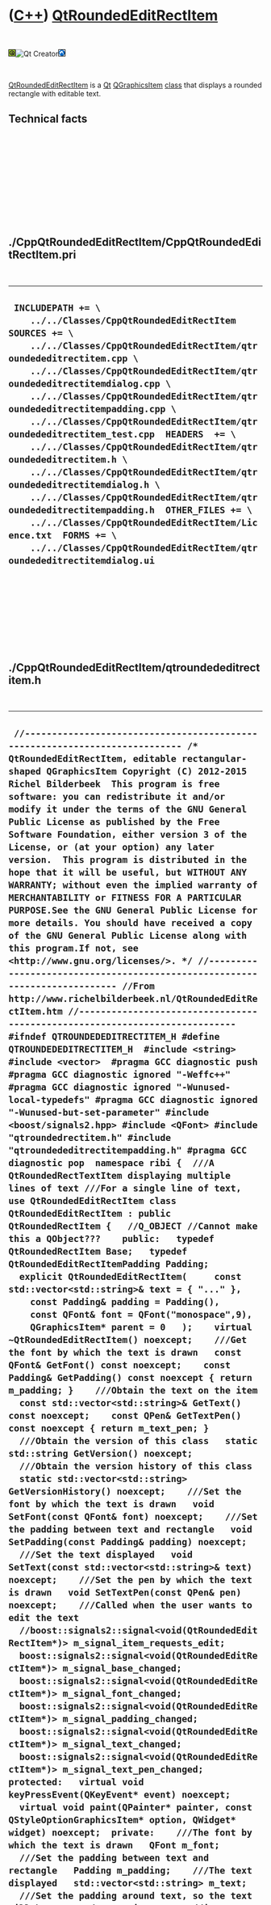
 

 

 

 

 

([C++](Cpp.md)) [QtRoundedEditRectItem](CppQtRoundedEditRectItem.md)
======================================================================

 

![Qt](PicQt.png)![Qt
Creator](PicQtCreator.png)![Lubuntu](PicLubuntu.png)

 

[QtRoundedEditRectItem](CppQtRoundedEditRectItem.md) is a
[Qt](CppQt.md) [QGraphicsItem](CppQGraphicsItem.md)
[class](CppClass.md) that displays a rounded rectangle with editable
text.

Technical facts
---------------

 

 

 

 

 

 

./CppQtRoundedEditRectItem/CppQtRoundedEditRectItem.pri
-------------------------------------------------------

 

  --------------------------------------------------------------------------------------------------------------------------------------------------------------------------------------------------------------------------------------------------------------------------------------------------------------------------------------------------------------------------------------------------------------------------------------------------------------------------------------------------------------------------------------------------------------------------------------------------------------------------------------------------------------------------------------------------------------------------------------------------------------------------------------------------
  ` INCLUDEPATH += \     ../../Classes/CppQtRoundedEditRectItem  SOURCES += \     ../../Classes/CppQtRoundedEditRectItem/qtroundededitrectitem.cpp \     ../../Classes/CppQtRoundedEditRectItem/qtroundededitrectitemdialog.cpp \     ../../Classes/CppQtRoundedEditRectItem/qtroundededitrectitempadding.cpp \     ../../Classes/CppQtRoundedEditRectItem/qtroundededitrectitem_test.cpp  HEADERS  += \     ../../Classes/CppQtRoundedEditRectItem/qtroundededitrectitem.h \     ../../Classes/CppQtRoundedEditRectItem/qtroundededitrectitemdialog.h \     ../../Classes/CppQtRoundedEditRectItem/qtroundededitrectitempadding.h  OTHER_FILES += \     ../../Classes/CppQtRoundedEditRectItem/Licence.txt  FORMS += \     ../../Classes/CppQtRoundedEditRectItem/qtroundededitrectitemdialog.ui`
  --------------------------------------------------------------------------------------------------------------------------------------------------------------------------------------------------------------------------------------------------------------------------------------------------------------------------------------------------------------------------------------------------------------------------------------------------------------------------------------------------------------------------------------------------------------------------------------------------------------------------------------------------------------------------------------------------------------------------------------------------------------------------------------------------

 

 

 

 

 

./CppQtRoundedEditRectItem/qtroundededitrectitem.h
--------------------------------------------------

 

  --------------------------------------------------------------------------------------------------------------------------------------------------------------------------------------------------------------------------------------------------------------------------------------------------------------------------------------------------------------------------------------------------------------------------------------------------------------------------------------------------------------------------------------------------------------------------------------------------------------------------------------------------------------------------------------------------------------------------------------------------------------------------------------------------------------------------------------------------------------------------------------------------------------------------------------------------------------------------------------------------------------------------------------------------------------------------------------------------------------------------------------------------------------------------------------------------------------------------------------------------------------------------------------------------------------------------------------------------------------------------------------------------------------------------------------------------------------------------------------------------------------------------------------------------------------------------------------------------------------------------------------------------------------------------------------------------------------------------------------------------------------------------------------------------------------------------------------------------------------------------------------------------------------------------------------------------------------------------------------------------------------------------------------------------------------------------------------------------------------------------------------------------------------------------------------------------------------------------------------------------------------------------------------------------------------------------------------------------------------------------------------------------------------------------------------------------------------------------------------------------------------------------------------------------------------------------------------------------------------------------------------------------------------------------------------------------------------------------------------------------------------------------------------------------------------------------------------------------------------------------------------------------------------------------------------------------------------------------------------------------------------------------------------------------------------------------------------------------------------------------------------------------------------------------------------------------------------------------------------------------------------------------------------------------------------------------------------------------------------------------------------------------------------------------------------------------------------------------------------------------------------------------------------------------------------------------------------------------------------------------------------------------------------------------------------------------------------------------------------------------------------------------------------------------------------------------------------------------------------------------------------------------------------------------------------------------------------------------------------------------------------------------------------------------------------------------------------------------------------------------------------------------------------------------------------------------------------------------------------------------------------------------------------------------------------------------------------------------------------------------------------------------------------------------------------------------------------------------------------------------------------------------------------------------------------------------------------------------------------------------------------------------------------------------------------------------------------------------------------------------------------------------------------------------------------------------------------------------------------------------------------------------------------------------------------------------------------------------------------------------------------------------------------------------------------------------------------------------------------------------------------------------------------------------------------------------------------------------------------------------------------------------------------------------------------------------------------------------------------------------------------------------------------------------------------------------------------------------------------------------------------------------------------------------------------------------------------------------------------------------------------------------------------------------------------------------------------------------------------------------------------------------------------------------------------------------------------------------------------------------------------------------------------------------------------------------------------------------------------------------------------------------------------------------------------------------------------------------------------------------------------------------------
  ` //--------------------------------------------------------------------------- /* QtRoundedEditRectItem, editable rectangular-shaped QGraphicsItem Copyright (C) 2012-2015 Richel Bilderbeek  This program is free software: you can redistribute it and/or modify it under the terms of the GNU General Public License as published by the Free Software Foundation, either version 3 of the License, or (at your option) any later version.  This program is distributed in the hope that it will be useful, but WITHOUT ANY WARRANTY; without even the implied warranty of MERCHANTABILITY or FITNESS FOR A PARTICULAR PURPOSE.See the GNU General Public License for more details. You should have received a copy of the GNU General Public License along with this program.If not, see <http://www.gnu.org/licenses/>. */ //--------------------------------------------------------------------------- //From http://www.richelbilderbeek.nl/QtRoundedEditRectItem.htm //--------------------------------------------------------------------------- #ifndef QTROUNDEDEDITRECTITEM_H #define QTROUNDEDEDITRECTITEM_H  #include <string> #include <vector>  #pragma GCC diagnostic push #pragma GCC diagnostic ignored "-Weffc++" #pragma GCC diagnostic ignored "-Wunused-local-typedefs" #pragma GCC diagnostic ignored "-Wunused-but-set-parameter" #include <boost/signals2.hpp> #include <QFont> #include "qtroundedrectitem.h" #include "qtroundededitrectitempadding.h" #pragma GCC diagnostic pop  namespace ribi {  ///A QtRoundedRectTextItem displaying multiple lines of text ///For a single line of text, use QtRoundedEditRectItem class QtRoundedEditRectItem : public QtRoundedRectItem {   //Q_OBJECT //Cannot make this a QObject???    public:   typedef QtRoundedRectItem Base;   typedef QtRoundedEditRectItemPadding Padding;     explicit QtRoundedEditRectItem(     const std::vector<std::string>& text = { "..." },     const Padding& padding = Padding(),     const QFont& font = QFont("monospace",9),     QGraphicsItem* parent = 0   );    virtual ~QtRoundedEditRectItem() noexcept;    ///Get the font by which the text is drawn   const QFont& GetFont() const noexcept;    const Padding& GetPadding() const noexcept { return m_padding; }    ///Obtain the text on the item   const std::vector<std::string>& GetText() const noexcept;    const QPen& GetTextPen() const noexcept { return m_text_pen; }    ///Obtain the version of this class   static std::string GetVersion() noexcept;    ///Obtain the version history of this class   static std::vector<std::string> GetVersionHistory() noexcept;    ///Set the font by which the text is drawn   void SetFont(const QFont& font) noexcept;    ///Set the padding between text and rectangle   void SetPadding(const Padding& padding) noexcept;    ///Set the text displayed   void SetText(const std::vector<std::string>& text) noexcept;    ///Set the pen by which the text is drawn   void SetTextPen(const QPen& pen) noexcept;    ///Called when the user wants to edit the text   //boost::signals2::signal<void(QtRoundedEditRectItem*)> m_signal_item_requests_edit;    boost::signals2::signal<void(QtRoundedEditRectItem*)> m_signal_base_changed;   boost::signals2::signal<void(QtRoundedEditRectItem*)> m_signal_font_changed;   boost::signals2::signal<void(QtRoundedEditRectItem*)> m_signal_padding_changed;   boost::signals2::signal<void(QtRoundedEditRectItem*)> m_signal_text_changed;   boost::signals2::signal<void(QtRoundedEditRectItem*)> m_signal_text_pen_changed;  protected:   virtual void keyPressEvent(QKeyEvent* event) noexcept;   virtual void paint(QPainter* painter, const QStyleOptionGraphicsItem* option, QWidget* widget) noexcept;  private:    ///The font by which the text is drawn   QFont m_font;    ///Set the padding between text and rectangle   Padding m_padding;    ///The text displayed   std::vector<std::string> m_text;    ///Set the padding around text, so the text will be centered   static const Padding m_text_padding;    ///The pen by which the text is drawn   QPen m_text_pen;    ///Obtain the unpadded text rectangle for a single line,   ///where the center lies at the origin   /*           |           |        +-----+     ---|ABCDE|---        +-----+           |           |   */   static QRectF GetTextRectAtOrigin(const std::string& s, const QFont& font) noexcept;    ///Obtain the unpadded text rectangle for the whole text,   ///where the center lies at the origin   ///Note: even this rectangle is enlarged by a pixel in both dimensions, so the text will be drawn in full   /*           |           |        +-----+        |ABCDE|     ---|ABCDE|---        |ABCDE|        +-----+           |           |   */   static QRectF GetTextRectAtOrigin(const std::vector<std::string>& text, const QFont& font) noexcept;    ///Obtain the padded text rectangle for a single line   ///where the center lies at the origin   /*           |           |       +-------+       |       |    ---| ABCDE |---       |       |       +-------+           |           |   */   static QRectF GetPaddedTextRectAtOrigin(const std::string& s, const QFont& font) noexcept;    ///Obtain the padded text rectangle for a single line   ///where the center lies at the correct location   /*           |           |       +-------+       |       |       | ABCDE |       |       |       +-------+       |       |    ---|       |---       |       |       +-------+       |       |       |       |       |       |       +-------+           |           |        Line 0/3   */   static QRectF GetPaddedTextRectAtLine(const std::string& s, const QFont& font, const int line, const int n_lines) noexcept;    ///Called whenever a base class item is changed   void OnBaseChanged(QtRoundedRectItem * const) noexcept;    #ifndef NDEBUG   static void Test() noexcept;   #endif };  //std::ostream& operator<<(std::ostream& os, const QtRoundedEditRectItem&) noexcept;  } //~namespace ribi  #endif // QTROUNDEDEDITRECTITEM_H`
  --------------------------------------------------------------------------------------------------------------------------------------------------------------------------------------------------------------------------------------------------------------------------------------------------------------------------------------------------------------------------------------------------------------------------------------------------------------------------------------------------------------------------------------------------------------------------------------------------------------------------------------------------------------------------------------------------------------------------------------------------------------------------------------------------------------------------------------------------------------------------------------------------------------------------------------------------------------------------------------------------------------------------------------------------------------------------------------------------------------------------------------------------------------------------------------------------------------------------------------------------------------------------------------------------------------------------------------------------------------------------------------------------------------------------------------------------------------------------------------------------------------------------------------------------------------------------------------------------------------------------------------------------------------------------------------------------------------------------------------------------------------------------------------------------------------------------------------------------------------------------------------------------------------------------------------------------------------------------------------------------------------------------------------------------------------------------------------------------------------------------------------------------------------------------------------------------------------------------------------------------------------------------------------------------------------------------------------------------------------------------------------------------------------------------------------------------------------------------------------------------------------------------------------------------------------------------------------------------------------------------------------------------------------------------------------------------------------------------------------------------------------------------------------------------------------------------------------------------------------------------------------------------------------------------------------------------------------------------------------------------------------------------------------------------------------------------------------------------------------------------------------------------------------------------------------------------------------------------------------------------------------------------------------------------------------------------------------------------------------------------------------------------------------------------------------------------------------------------------------------------------------------------------------------------------------------------------------------------------------------------------------------------------------------------------------------------------------------------------------------------------------------------------------------------------------------------------------------------------------------------------------------------------------------------------------------------------------------------------------------------------------------------------------------------------------------------------------------------------------------------------------------------------------------------------------------------------------------------------------------------------------------------------------------------------------------------------------------------------------------------------------------------------------------------------------------------------------------------------------------------------------------------------------------------------------------------------------------------------------------------------------------------------------------------------------------------------------------------------------------------------------------------------------------------------------------------------------------------------------------------------------------------------------------------------------------------------------------------------------------------------------------------------------------------------------------------------------------------------------------------------------------------------------------------------------------------------------------------------------------------------------------------------------------------------------------------------------------------------------------------------------------------------------------------------------------------------------------------------------------------------------------------------------------------------------------------------------------------------------------------------------------------------------------------------------------------------------------------------------------------------------------------------------------------------------------------------------------------------------------------------------------------------------------------------------------------------------------------------------------------------------------------------------------------------------------------------------------------------------------------------------------------------

 

 

 

 

 

./CppQtRoundedEditRectItem/qtroundededitrectitem.cpp
----------------------------------------------------

 

  --------------------------------------------------------------------------------------------------------------------------------------------------------------------------------------------------------------------------------------------------------------------------------------------------------------------------------------------------------------------------------------------------------------------------------------------------------------------------------------------------------------------------------------------------------------------------------------------------------------------------------------------------------------------------------------------------------------------------------------------------------------------------------------------------------------------------------------------------------------------------------------------------------------------------------------------------------------------------------------------------------------------------------------------------------------------------------------------------------------------------------------------------------------------------------------------------------------------------------------------------------------------------------------------------------------------------------------------------------------------------------------------------------------------------------------------------------------------------------------------------------------------------------------------------------------------------------------------------------------------------------------------------------------------------------------------------------------------------------------------------------------------------------------------------------------------------------------------------------------------------------------------------------------------------------------------------------------------------------------------------------------------------------------------------------------------------------------------------------------------------------------------------------------------------------------------------------------------------------------------------------------------------------------------------------------------------------------------------------------------------------------------------------------------------------------------------------------------------------------------------------------------------------------------------------------------------------------------------------------------------------------------------------------------------------------------------------------------------------------------------------------------------------------------------------------------------------------------------------------------------------------------------------------------------------------------------------------------------------------------------------------------------------------------------------------------------------------------------------------------------------------------------------------------------------------------------------------------------------------------------------------------------------------------------------------------------------------------------------------------------------------------------------------------------------------------------------------------------------------------------------------------------------------------------------------------------------------------------------------------------------------------------------------------------------------------------------------------------------------------------------------------------------------------------------------------------------------------------------------------------------------------------------------------------------------------------------------------------------------------------------------------------------------------------------------------------------------------------------------------------------------------------------------------------------------------------------------------------------------------------------------------------------------------------------------------------------------------------------------------------------------------------------------------------------------------------------------------------------------------------------------------------------------------------------------------------------------------------------------------------------------------------------------------------------------------------------------------------------------------------------------------------------------------------------------------------------------------------------------------------------------------------------------------------------------------------------------------------------------------------------------------------------------------------------------------------------------------------------------------------------------------------------------------------------------------------------------------------------------------------------------------------------------------------------------------------------------------------------------------------------------------------------------------------------------------------------------------------------------------------------------------------------------------------------------------------------------------------------------------------------------------------------------------------------------------------------------------------------------------------------------------------------------------------------------------------------------------------------------------------------------------------------------------------------------------------------------------------------------------------------------------------------------------------------------------------------------------------------------------------------------------------------------------------------------------------------------------------------------------------------------------------------------------------------------------------------------------------------------------------------------------------------------------------------------------------------------------------------------------------------------------------------------------------------------------------------------------------------------------------------------------------------------------------------------------------------------------------------------------------------------------------------------------------------------------------------------------------------------------------------------------------------------------------------------------------------------------------------------------------------------------------------------------------------------------------------------------------------------------------------------------------------------------------------------------------------------------------------------------------------------------------------------------------------------------------------------------------------------------------------------------------------------------------------------------------------------------------------------------------------------------------------------------------------------------------------------------------------------------------------------------------------------------------------------------------------------------------------------------------------------------------------------------------------------------------------------------------------------------------------------------------------------------------------------------------------------------------------------------------------------------------------------------------------------------------------------------------------------------------------------------------------------------------------------------------------------------------------------------------------------------------------------------------------------------------------------------------------------------------------------------------------------------------------------------------------------------------------------------------------------------------------------------------------------------------------------------------------------------------------------------------------------------------------------------------------------------------------------------------------------------------------------------------------------------------------------------------------------------------------------------------------------------------------------------------------------------------------------------------------------------------------------------------------------------------------------------------------------------------------------------------------------------------------------------------------------------------------------------------------------------------------------------------------------------------------------------------------------------------------------------------------------------------------------------------------------------------------------------------------------------------------------------------------------------------------------------------------------------------------------------------------------------------------------------------------------------------------------------------------------------------------------------------------------------------------------------------------------------------------------------------------------------------------------------------------------------------------------------------------------------------------------------------------------------------------------------------------------------------------------------------------------------------------------------------------------------------------------------------------------------------------------------------------------------------------------------------------------------------------------------------------------------------------------------------------------------------------------------------------------------------------------------------------------------------------------------------------------------------------------------------------------------------------------------
  ` //--------------------------------------------------------------------------- /* QtRoundedEditRectItem, editable rectangular-shaped QGraphicsItem Copyright (C) 2012-2015 Richel Bilderbeek  This program is free software: you can redistribute it and/or modify it under the terms of the GNU General Public License as published by the Free Software Foundation, either version 3 of the License, or (at your option) any later version.  This program is distributed in the hope that it will be useful, but WITHOUT ANY WARRANTY; without even the implied warranty of MERCHANTABILITY or FITNESS FOR A PARTICULAR PURPOSE.See the GNU General Public License for more details. You should have received a copy of the GNU General Public License along with this program.If not, see <http://www.gnu.org/licenses/>. */ //--------------------------------------------------------------------------- //From http://www.richelbilderbeek.nl/QtRoundedEditRectItem.htm //--------------------------------------------------------------------------- #pragma GCC diagnostic push #pragma GCC diagnostic ignored "-Weffc++" #pragma GCC diagnostic ignored "-Wunused-local-typedefs" #pragma GCC diagnostic ignored "-Wunused-but-set-parameter" #include "qtroundededitrectitem.h"  #include <cassert>  #include <boost/lambda/lambda.hpp>  #include <QFontMetrics> #include <QKeyEvent> #include <QPainter>  #include "container.h" //#include "geometry.h" #include "trace.h"  #pragma GCC diagnostic pop  const ribi::QtRoundedEditRectItem::Padding ribi::QtRoundedEditRectItem::m_text_padding(3.0,0.0,0.0,3.0);  ribi::QtRoundedEditRectItem::QtRoundedEditRectItem(   const std::vector<std::string>& text,   const Padding& padding,   const QFont& font,   QGraphicsItem* parent)   : QtRoundedRectItem(parent),     m_signal_base_changed{},     m_signal_font_changed{},     m_signal_padding_changed{},     m_signal_text_changed{},     m_signal_text_pen_changed{},     m_font(font),     m_padding(padding),     m_text( {""} ), //Empty std::vector<std::string>, as m_text must be set by SetText     m_text_pen{} {   #ifndef NDEBUG   Test();   #endif    this->setFlags(       QGraphicsItem::ItemIsFocusable     | QGraphicsItem::ItemIsMovable     | QGraphicsItem::ItemIsSelectable   );    this->m_signal_contour_pen_changed.connect(     boost::bind(&ribi::QtRoundedEditRectItem::OnBaseChanged,this,boost::lambda::_1)   );   this->m_signal_focus_pen_changed.connect(     boost::bind(&ribi::QtRoundedEditRectItem::OnBaseChanged,this,boost::lambda::_1)   );   this->m_signal_pos_changed.connect(     boost::bind(&ribi::QtRoundedEditRectItem::OnBaseChanged,this,boost::lambda::_1)   );   this->m_signal_radius_x_changed.connect(     boost::bind(&ribi::QtRoundedEditRectItem::OnBaseChanged,this,boost::lambda::_1)   );   this->m_signal_radius_y_changed.connect(     boost::bind(&ribi::QtRoundedEditRectItem::OnBaseChanged,this,boost::lambda::_1)   );   this->m_signal_width_changed.connect(     boost::bind(&ribi::QtRoundedEditRectItem::OnBaseChanged,this,boost::lambda::_1)   );   this->m_signal_height_changed.connect(     boost::bind(&ribi::QtRoundedEditRectItem::OnBaseChanged,this,boost::lambda::_1)   );     ///Obtain a white background   this->setBrush(QBrush(QColor(255,255,255)));    this->SetFont(font);   this->SetRadiusX(4.0);   this->SetRadiusY(4.0);   this->SetPadding(Padding(1.0,1.0,1.0,1.0));   this->SetText(text);   this->update(); }  ribi::QtRoundedEditRectItem::~QtRoundedEditRectItem() noexcept {   //OK }  const QFont& ribi::QtRoundedEditRectItem::GetFont() const noexcept {   return m_font; }  QRectF ribi::QtRoundedEditRectItem::GetPaddedTextRectAtOrigin(   const std::string& s,   const QFont& font ) noexcept {   return GetTextRectAtOrigin(s,font).adjusted(     -m_text_padding.left,     -m_text_padding.top,      m_text_padding.right,      m_text_padding.bottom); }  QRectF ribi::QtRoundedEditRectItem::GetPaddedTextRectAtLine(   const std::string& s,   const QFont& font,   const int line,   const int n_lines ) noexcept {   const auto r = GetPaddedTextRectAtOrigin(s,font);   const auto line_width = r.width();   const auto line_height = r.height();   const auto total_width = line_width;   const auto total_height = line_height * n_lines;   const auto total_x1 = -0.5 * total_width;   const auto total_y1 = -0.5 * total_height;   const auto x1 = total_x1;   const auto y1 = total_y1 + (line * line_height);   return QRectF(x1,y1,line_width,line_height);  }  const std::vector<std::string>& ribi::QtRoundedEditRectItem::GetText() const noexcept {   return m_text; }  QRectF ribi::QtRoundedEditRectItem::GetTextRectAtOrigin(   const std::string& s,   const QFont& font ) noexcept {   const double h = QFontMetricsF(font).height();   const double w = QFontMetricsF(font).width(s.c_str());   assert(h > 0.0);   assert(w >= 0.0 && "An empty text can have width 0");   #ifdef _WIN32   //adjusted(0.0,0.0,2.0,0.0) works fine for 50% of the fonts supplied by Wine under native Lubuntu   //adjusted(0.0,0.0,3.0,0.0) works fine for 80% of the fonts supplied by Wine under native Lubuntu   return QRectF(-0.5 * w, 0.0,w,h).adjusted(0.0,0.0,3.0,0.0);   #else   //adjusted(0.0,0.0,2.0,-1.0) works fine for 90% of the fonts under native Lubuntu   //adjusted(0.0,0.0,3.0,-1.0) works fine for 99% of the fonts under native Lubuntu   //adjusted(0.0,0.0,4.0,-1.0) works fine for all the fonts I've tried under native Lubuntu   //return QRectF(-0.5 * w,0.0,w,h).adjusted(0.0,0.0,2.0,-1.0);   const QRectF result = QRectF(-0.5 * w,-0.5 * h,w,h).adjusted(0.0,0.0,2.0,0.0);   assert(result.width() >= 0.0);   assert(result.height() > 0.0);   return result;   #endif   }  QRectF ribi::QtRoundedEditRectItem::GetTextRectAtOrigin(   const std::vector<std::string>& text,   const QFont& font) noexcept {   std::vector<QRectF> v;   std::transform(text.begin(),text.end(),std::back_inserter(v),     [font](const std::string& s)     {       return QtRoundedEditRectItem::GetPaddedTextRectAtOrigin(s,font);     }   );   const auto width_iter = std::max_element(v.begin(),v.end(),     [](const QRectF& lhs, const QRectF& rhs)     {       return lhs.width() < rhs.width();     }   );   const double width = width_iter == v.end() ? 1.0 : width_iter->width();   const double height = std::accumulate(v.begin(),v.end(),0.0,     [](double& init, const QRectF& r)     {       assert(r.height() > 0.0);       return init + r.height() + 0.0;     }   );    assert(width  > 0.0);   assert(height > 0.0);   return QRectF(-0.5 * width,-0.5 * height, width, height).adjusted(-0.0,-0.0,0.0,0.0); }  std::string ribi::QtRoundedEditRectItem::GetVersion() noexcept {   return "1.1"; }  std::vector<std::string> ribi::QtRoundedEditRectItem::GetVersionHistory() noexcept {   return {     "2012-12-19: version 1.0: initial version",     "2014-08-09: version 1.1: increased use of Tdd"   }; }  void ribi::QtRoundedEditRectItem::keyPressEvent(QKeyEvent* event) noexcept {   switch (event->key())   {     case Qt::Key_F2:     //m_signal_item_requests_edit(this);     break;   }   QtRoundedRectItem::keyPressEvent(event); }  void ribi::QtRoundedEditRectItem::OnBaseChanged(QtRoundedRectItem * const) noexcept {   m_signal_base_changed(this); }  void ribi::QtRoundedEditRectItem::paint(QPainter* painter, const QStyleOptionGraphicsItem* option, QWidget* widget) noexcept {   //Draws the rounded rectangle   QtRoundedRectItem::paint(painter,option,widget);    //Draw the text lines at the right spot   painter->setFont(m_font);   painter->setPen(m_text_pen);   const int sz = static_cast<int>(m_text.size());   for (int i=0; i!=sz;++i)   {     // For this line, work down from     // (1) a padded text rectangle at the right location     // (2) an (ordinary) text rectangle (where the text will be drawn), at the right location     const std::string& s = m_text[i];      // (1) a padded text rectangle at the right location     const QRectF padded_rect = GetPaddedTextRectAtLine(s,m_font,i,sz);     //TRACE(Geometry().ToStr(padded_rect));      // (2) an (ordinary) text rectangle (where the text will be drawn), at the right location     const QRectF text_rect(       padded_rect.adjusted(          m_text_padding.left,          m_text_padding.top,         -m_text_padding.right,         -m_text_padding.bottom       )     );      //TRACE(Geometry().ToStr(text_rect));      painter->drawText(text_rect,s.c_str());   } }  #pragma GCC diagnostic push #pragma GCC diagnostic ignored "-Wunused-but-set-parameter" void ribi::QtRoundedEditRectItem::SetFont(const QFont& font) noexcept {   if (m_font != font)   {     m_font = font;     this->update();     //m_signal_request_scene_update();     m_signal_font_changed(this);   } } #pragma GCC diagnostic pop  void ribi::QtRoundedEditRectItem::SetPadding(const Padding& padding) noexcept {   if (padding != m_padding)   {     m_padding = padding;      //Adapt the size     const QRectF text_rect = GetTextRectAtOrigin(m_text,m_font);     this->SetInnerWidth(       text_rect.width() + m_padding.left + m_padding.right     );     this->SetInnerHeight(       text_rect.height() + m_padding.top + m_padding.bottom     );      this->update();     //m_signal_request_scene_update();     m_signal_padding_changed(this);   } }  void ribi::QtRoundedEditRectItem::SetText(const std::vector<std::string>& text) noexcept {   const bool verbose{false};    if (text != m_text)   {     if (verbose)     {       std::stringstream s;       s << "Text will change from '" << Container().Concatenate(m_text)         << "' to '" << Container().Concatenate(text)         << "'"       ;       TRACE(s.str());     }     m_text = text;      //Adapt the size     const QRectF text_rect = GetTextRectAtOrigin(m_text,m_font);     this->SetInnerWidth(       text_rect.width() + m_padding.left + m_padding.right     );     this->SetInnerHeight(       text_rect.height() + m_padding.top + m_padding.bottom     );      m_signal_text_changed(this);     this->update();   }   else   {     if (verbose)     {       std::stringstream s;       s << "Text will remain '" << Container().ToStr(m_text)         << "'"       ;       TRACE(s.str());     }   } }  void ribi::QtRoundedEditRectItem::SetTextPen(const QPen& pen) noexcept {   if (m_text_pen != pen)   {     m_text_pen = pen;     this->update();     m_signal_text_pen_changed(this);   } }`
  --------------------------------------------------------------------------------------------------------------------------------------------------------------------------------------------------------------------------------------------------------------------------------------------------------------------------------------------------------------------------------------------------------------------------------------------------------------------------------------------------------------------------------------------------------------------------------------------------------------------------------------------------------------------------------------------------------------------------------------------------------------------------------------------------------------------------------------------------------------------------------------------------------------------------------------------------------------------------------------------------------------------------------------------------------------------------------------------------------------------------------------------------------------------------------------------------------------------------------------------------------------------------------------------------------------------------------------------------------------------------------------------------------------------------------------------------------------------------------------------------------------------------------------------------------------------------------------------------------------------------------------------------------------------------------------------------------------------------------------------------------------------------------------------------------------------------------------------------------------------------------------------------------------------------------------------------------------------------------------------------------------------------------------------------------------------------------------------------------------------------------------------------------------------------------------------------------------------------------------------------------------------------------------------------------------------------------------------------------------------------------------------------------------------------------------------------------------------------------------------------------------------------------------------------------------------------------------------------------------------------------------------------------------------------------------------------------------------------------------------------------------------------------------------------------------------------------------------------------------------------------------------------------------------------------------------------------------------------------------------------------------------------------------------------------------------------------------------------------------------------------------------------------------------------------------------------------------------------------------------------------------------------------------------------------------------------------------------------------------------------------------------------------------------------------------------------------------------------------------------------------------------------------------------------------------------------------------------------------------------------------------------------------------------------------------------------------------------------------------------------------------------------------------------------------------------------------------------------------------------------------------------------------------------------------------------------------------------------------------------------------------------------------------------------------------------------------------------------------------------------------------------------------------------------------------------------------------------------------------------------------------------------------------------------------------------------------------------------------------------------------------------------------------------------------------------------------------------------------------------------------------------------------------------------------------------------------------------------------------------------------------------------------------------------------------------------------------------------------------------------------------------------------------------------------------------------------------------------------------------------------------------------------------------------------------------------------------------------------------------------------------------------------------------------------------------------------------------------------------------------------------------------------------------------------------------------------------------------------------------------------------------------------------------------------------------------------------------------------------------------------------------------------------------------------------------------------------------------------------------------------------------------------------------------------------------------------------------------------------------------------------------------------------------------------------------------------------------------------------------------------------------------------------------------------------------------------------------------------------------------------------------------------------------------------------------------------------------------------------------------------------------------------------------------------------------------------------------------------------------------------------------------------------------------------------------------------------------------------------------------------------------------------------------------------------------------------------------------------------------------------------------------------------------------------------------------------------------------------------------------------------------------------------------------------------------------------------------------------------------------------------------------------------------------------------------------------------------------------------------------------------------------------------------------------------------------------------------------------------------------------------------------------------------------------------------------------------------------------------------------------------------------------------------------------------------------------------------------------------------------------------------------------------------------------------------------------------------------------------------------------------------------------------------------------------------------------------------------------------------------------------------------------------------------------------------------------------------------------------------------------------------------------------------------------------------------------------------------------------------------------------------------------------------------------------------------------------------------------------------------------------------------------------------------------------------------------------------------------------------------------------------------------------------------------------------------------------------------------------------------------------------------------------------------------------------------------------------------------------------------------------------------------------------------------------------------------------------------------------------------------------------------------------------------------------------------------------------------------------------------------------------------------------------------------------------------------------------------------------------------------------------------------------------------------------------------------------------------------------------------------------------------------------------------------------------------------------------------------------------------------------------------------------------------------------------------------------------------------------------------------------------------------------------------------------------------------------------------------------------------------------------------------------------------------------------------------------------------------------------------------------------------------------------------------------------------------------------------------------------------------------------------------------------------------------------------------------------------------------------------------------------------------------------------------------------------------------------------------------------------------------------------------------------------------------------------------------------------------------------------------------------------------------------------------------------------------------------------------------------------------------------------------------------------------------------------------------------------------------------------------------------------------------------------------------------------------------------------------------------------------------------------------------------------------------------------------------------------------------------------------------------------------------------------------------------------------------------------------------------------------------------------------------------------------------------------------------------------------------------------------------------------------------------------------------------------------------------------------------------------------------------------------------------------------------------------------------------------------------------------------------------------------------------------------------------

 

 

 

 

 

./CppQtRoundedEditRectItem/qtroundededitrectitem\_test.cpp
----------------------------------------------------------

 

  -------------------------------------------------------------------------------------------------------------------------------------------------------------------------------------------------------------------------------------------------------------------------------------------------------------------------------------------------------------------------------------------------------------------------------------------------------------------------------------------------------------------------------------------------------------------------------------------------------------------------------------------------------------------------------------------------------------------------------------------------------------------------------------------------------------------------------------------------------------------------------------------------------------------------------------------------------------------------------------------------------------------------------------------------------------------------------------------------------------------------------------------------------------------------------------------------------------------------------------------------------------------------------------------------------------------------------------------------------------------------------------------------------------------------------------------------------------------------------------------------------------------------------------------------------------------------------------------------------------------------------------------------------------------------------------------------------------------------------------------------------------------------------------------------------------------------------------------------------------------------------------------------------------------------------------------------------------------------------------------------------------------------------------------------------------------------------------------------------------------------------------------------------------------------------------------------------------------------------------------------------------------------------------------------------------------------------------------------------------------------------------------------------------------------------------------------------------------------------------------------------------------------------------------------------------------------------------------------------------------------------------------------------------------------------------------------------------------------------------------------------------------------------------------------------------------------------------------------------------------------------------------------------------------------------------------------------------------------------------------------------------------------------------------------------------------------------------------------------------------------------------------------------------------------------------------------------------------------------------------------------------------------------------------------------------------------------------------------------------------------------------------------------------------------------------------------------------------------------------------------------------------------------------------------------------------------------------------------------------------------------------------------------------------------------------------------------------------------------------------------------------------------------------------------------------------------------------------------------------------------------------------------------------------------------------------------------------------------------------------------------------------------------------------------------------------------------------------------------------------------------------------------------------------------------------------------------------------------------------------------------------------------------------------------------------------------------------------------------------------------------------------------------------------------------------------------------------------------------------------------------------------------------------------------------------------------------------------------------------
  ` //--------------------------------------------------------------------------- /* QtRoundedEditRectItem, editable rectangular-shaped QGraphicsItem Copyright (C) 2012-2015 Richel Bilderbeek  This program is free software: you can redistribute it and/or modify it under the terms of the GNU General Public License as published by the Free Software Foundation, either version 3 of the License, or (at your option) any later version.  This program is distributed in the hope that it will be useful, but WITHOUT ANY WARRANTY; without even the implied warranty of MERCHANTABILITY or FITNESS FOR A PARTICULAR PURPOSE.See the GNU General Public License for more details. You should have received a copy of the GNU General Public License along with this program.If not, see <http://www.gnu.org/licenses/>. */ //--------------------------------------------------------------------------- //From http://www.richelbilderbeek.nl/QtRoundedEditRectItem.htm //--------------------------------------------------------------------------- #pragma GCC diagnostic push #pragma GCC diagnostic ignored "-Weffc++" #pragma GCC diagnostic ignored "-Wunused-local-typedefs" #pragma GCC diagnostic ignored "-Wunused-but-set-parameter" #include "qtroundededitrectitem.h"  #include <cassert>  #include "testtimer.h" #include "trace.h" #pragma GCC diagnostic pop  #ifndef NDEBUG void ribi::QtRoundedEditRectItem::Test() noexcept {   {     static bool is_tested{false};     if (is_tested) return;     is_tested = true;   }   {     QtRoundedRectItem();   }   const bool verbose{false};   const TestTimer test_timer(__func__,__FILE__,1.0);      QtRoundedEditRectItem item;   if (verbose) { TRACE("Set/Get Text must be symmetric"); }   {     const auto old_text = item.GetText();     auto new_text = old_text;     new_text[0] += " (modified)";     item.SetText(new_text);     assert(item.GetText() == new_text);   }   if (verbose) { TRACE("Setting two increasing-length single-line texts should increase the inner width"); }   {     item.SetText( {"A"} );     const double old_width{item.GetInnerWidth()};     item.SetText( {"AB"} );     assert(old_width < item.GetInnerWidth());   }   if (verbose) { TRACE("Setting two decreasing-length single-line texts should decrease the inner width"); }   {     item.SetText( {"AB"} );     const double old_width{item.GetInnerWidth()};     item.SetText( {"A"} );     assert(old_width > item.GetInnerWidth());   }   if (verbose) { TRACE("Setting two increasing-length single-line texts should keep the inner height the same"); }   {     item.SetText( {"A"} );     const double old_height{item.GetInnerHeight()};     item.SetText( {"AB"} );     assert(old_height == item.GetInnerHeight());   }   if (verbose) { TRACE("A text rectangle of a single-line text must have its center at origin"); }   {     const auto center = QtRoundedEditRectItem::GetTextRectAtOrigin("ABCDEFG",QFont()).center();     assert(center.x() >= -2.0);     assert(center.x() <=  2.0);     assert(center.y() >= -2.0);     assert(center.y() <=  2.0);   }   if (verbose) { TRACE("A text rectangle of a multi-line text must have its center at origin"); }   {     const auto center = QtRoundedEditRectItem::GetTextRectAtOrigin(       { "ABCDEFG", "ABCDEFG", "ABCDEFG" },     QFont()).center();     assert(center.x() >= -2.0);     assert(center.x() <=  2.0);     assert(center.y() >= -2.0);     assert(center.y() <=  2.0);   }   if (verbose) { TRACE("A padded text rectangle of a multi-line text, line 1/3 must have its center above origin"); }   {     const auto center = QtRoundedEditRectItem::GetPaddedTextRectAtLine("ABCDEFG",QFont(),0,3).center();     //TRACE(center.x());     //TRACE(center.y());     assert(center.x() >= -2.0);     assert(center.x() <=  2.0);     assert(center.y() <   0.0);   }   if (verbose) { TRACE("A padded text rectangle of a multi-line text, line 3/3 must have its center above origin"); }   {     const auto center = QtRoundedEditRectItem::GetPaddedTextRectAtLine("ABCDEFG",QFont(),2,3).center();     //TRACE(center.x());     //TRACE(center.y());     assert(center.x() >= -2.0);     assert(center.x() <=  2.0);     assert(center.y() >   0.0);   }   if (verbose) { TRACE("A padded text rectangle must at least be as wide as a text rectangle"); }   {     assert(GetTextRectAtOrigin("X",QFont()).width() > 0.0);     assert(GetPaddedTextRectAtOrigin("X",QFont()).width() >= GetTextRectAtOrigin("X",QFont()).width());   } } #endif`
  -------------------------------------------------------------------------------------------------------------------------------------------------------------------------------------------------------------------------------------------------------------------------------------------------------------------------------------------------------------------------------------------------------------------------------------------------------------------------------------------------------------------------------------------------------------------------------------------------------------------------------------------------------------------------------------------------------------------------------------------------------------------------------------------------------------------------------------------------------------------------------------------------------------------------------------------------------------------------------------------------------------------------------------------------------------------------------------------------------------------------------------------------------------------------------------------------------------------------------------------------------------------------------------------------------------------------------------------------------------------------------------------------------------------------------------------------------------------------------------------------------------------------------------------------------------------------------------------------------------------------------------------------------------------------------------------------------------------------------------------------------------------------------------------------------------------------------------------------------------------------------------------------------------------------------------------------------------------------------------------------------------------------------------------------------------------------------------------------------------------------------------------------------------------------------------------------------------------------------------------------------------------------------------------------------------------------------------------------------------------------------------------------------------------------------------------------------------------------------------------------------------------------------------------------------------------------------------------------------------------------------------------------------------------------------------------------------------------------------------------------------------------------------------------------------------------------------------------------------------------------------------------------------------------------------------------------------------------------------------------------------------------------------------------------------------------------------------------------------------------------------------------------------------------------------------------------------------------------------------------------------------------------------------------------------------------------------------------------------------------------------------------------------------------------------------------------------------------------------------------------------------------------------------------------------------------------------------------------------------------------------------------------------------------------------------------------------------------------------------------------------------------------------------------------------------------------------------------------------------------------------------------------------------------------------------------------------------------------------------------------------------------------------------------------------------------------------------------------------------------------------------------------------------------------------------------------------------------------------------------------------------------------------------------------------------------------------------------------------------------------------------------------------------------------------------------------------------------------------------------------------------------------------------------------------------------------------------------------------------

 

 

 

 

 

./CppQtRoundedEditRectItem/qtroundededitrectitemdialog.h
--------------------------------------------------------

 

  --------------------------------------------------------------------------------------------------------------------------------------------------------------------------------------------------------------------------------------------------------------------------------------------------------------------------------------------------------------------------------------------------------------------------------------------------------------------------------------------------------------------------------------------------------------------------------------------------------------------------------------------------------------------------------------------------------------------------------------------------------------------------------------------------------------------------------------------------------------------------------------------------------------------------------------------------------------------------------------------------------------------------------------------------------------------------------------------------------------------------------------------------------------------------------------------------------------------------------------------------------------------------------------------------------------------------------------------------------------------------------------------------------------------------------------------------------------------------------------------------------------------------------------------------------------------------------------------------------------------------------------------------------------------------------------------------------------------------------------------------------------------------------------------------------------------------------------------------------------------------------------------------------------------------------------------------------------------------------------------------------------------------------------------------------------------------------------------------------------------------------------------------------------------------------------------------------------------------------------------------------------------------------------------------------------------------------------------------------------------------------------------------------------------------------------------------------------------------------------------------------------------------------------------------------------------------------------------------------------------------------------------------------------------------------------------------------------------------------------------------------------------------------------------------------------------------------------------------------------------------------------------------------------------------------------------------------------------------------------------------------------------------------------------------------------------------------------------------------------------------------------------------------------------------------------------------------------------------------------------------------------------------------------------------------------------------------------------------------------------------------------------------------------------------------------------------------------------------------------------------------------------------------------------------------------------------------------------------------------------------------------------------------------------------------------------------------------------------------------------------------------------------------------------------------------------------------------------------------------------------------------------------------------------------------------------------------------------------------------------------------------------------------------------------------------------------------------------------------
  ` //--------------------------------------------------------------------------- /* QtRoundedEditRectItem, editable rectangular-shaped QGraphicsItem Copyright (C) 2012-2015 Richel Bilderbeek  This program is free software: you can redistribute it and/or modify it under the terms of the GNU General Public License as published by the Free Software Foundation, either version 3 of the License, or (at your option) any later version.  This program is distributed in the hope that it will be useful, but WITHOUT ANY WARRANTY; without even the implied warranty of MERCHANTABILITY or FITNESS FOR A PARTICULAR PURPOSE.See the GNU General Public License for more details. You should have received a copy of the GNU General Public License along with this program.If not, see <http://www.gnu.org/licenses/>. */ //--------------------------------------------------------------------------- //From http://www.richelbilderbeek.nl/QtRoundedEditRectItem.htm //--------------------------------------------------------------------------- #ifndef QTROUNDEDEDITRECTITEMDIALOG_H #define QTROUNDEDEDITRECTITEMDIALOG_H  #pragma GCC diagnostic push #pragma GCC diagnostic ignored "-Weffc++" #pragma GCC diagnostic ignored "-Wunused-local-typedefs" #pragma GCC diagnostic ignored "-Wunused-but-set-parameter" #include <boost/shared_ptr.hpp> #include "qthideandshowdialog.h" #pragma GCC diagnostic pop  namespace Ui { class QtRoundedEditRectItemDialog; }  namespace ribi {  //struct QtRoundedRectItem; //QtRoundedEditRectItem its base class struct QtRoundedEditRectItem; //The item struct QtRoundedRectItemDialog; //its base class display  class QtRoundedEditRectItemDialog : public QtHideAndShowDialog {   Q_OBJECT      public:    explicit QtRoundedEditRectItemDialog(QWidget *parent = 0);   QtRoundedEditRectItemDialog(const QtRoundedEditRectItemDialog&) = delete;   QtRoundedEditRectItemDialog& operator=(const QtRoundedEditRectItemDialog&) = delete;   ~QtRoundedEditRectItemDialog() noexcept;    boost::shared_ptr<QtRoundedEditRectItem> GetItem() const noexcept { return m_item; }    static int GetMinimumHeight(const QtRoundedEditRectItem& /* item */) noexcept { return 276 + 500; }   static int GetMinimumHeight(                                       ) noexcept { return 276 + 500; }    ///Read the X value directly from GUI   double GetUiX() const noexcept;   ///Read the Y value directly from GUI   double GetUiY() const noexcept;    ///Obtain the version of this class   static std::string GetVersion() noexcept;    ///Obtain the version history of this class   static std::vector<std::string> GetVersionHistory() noexcept;    void SetItem(const boost::shared_ptr<QtRoundedEditRectItem>& item) noexcept;    ///Set the X value directly to GUI   void SetUiX(const double x) noexcept;   ///Set the Y value directly to GUI   void SetUiY(const double y) noexcept;   protected:   void keyPressEvent(QKeyEvent * event);  private slots:   void on_button_font_clicked();   void on_text_textChanged();   void on_button_text_pen_clicked();   void on_box_padding_left_valueChanged(double arg1);   void on_box_padding_top_valueChanged(double arg1);   void on_box_padding_right_valueChanged(double arg1);   void on_box_padding_bottom_valueChanged(double arg1);  private:   Ui::QtRoundedEditRectItemDialog *ui;    ///Dialog for its base class   const boost::shared_ptr<QtRoundedRectItemDialog> m_dialog;    ///The QtRoundedRectItem to work on   boost::shared_ptr<QtRoundedEditRectItem> m_item;      void OnBaseChanged(QtRoundedEditRectItem * const qtitem) noexcept;   void OnFontChanged(QtRoundedEditRectItem * const qtitem) noexcept;   void OnPaddingChanged(QtRoundedEditRectItem * const qtitem) noexcept;   void OnTextChanged(QtRoundedEditRectItem * const qtitem) noexcept;   void OnTextPenChanged(QtRoundedEditRectItem * const qtitem) noexcept;      #ifndef NDEBUG   static void Test() noexcept;   #endif };  } //~namespace ribi  #endif // QTROUNDEDEDITRECTITEMDIALOG_H`
  --------------------------------------------------------------------------------------------------------------------------------------------------------------------------------------------------------------------------------------------------------------------------------------------------------------------------------------------------------------------------------------------------------------------------------------------------------------------------------------------------------------------------------------------------------------------------------------------------------------------------------------------------------------------------------------------------------------------------------------------------------------------------------------------------------------------------------------------------------------------------------------------------------------------------------------------------------------------------------------------------------------------------------------------------------------------------------------------------------------------------------------------------------------------------------------------------------------------------------------------------------------------------------------------------------------------------------------------------------------------------------------------------------------------------------------------------------------------------------------------------------------------------------------------------------------------------------------------------------------------------------------------------------------------------------------------------------------------------------------------------------------------------------------------------------------------------------------------------------------------------------------------------------------------------------------------------------------------------------------------------------------------------------------------------------------------------------------------------------------------------------------------------------------------------------------------------------------------------------------------------------------------------------------------------------------------------------------------------------------------------------------------------------------------------------------------------------------------------------------------------------------------------------------------------------------------------------------------------------------------------------------------------------------------------------------------------------------------------------------------------------------------------------------------------------------------------------------------------------------------------------------------------------------------------------------------------------------------------------------------------------------------------------------------------------------------------------------------------------------------------------------------------------------------------------------------------------------------------------------------------------------------------------------------------------------------------------------------------------------------------------------------------------------------------------------------------------------------------------------------------------------------------------------------------------------------------------------------------------------------------------------------------------------------------------------------------------------------------------------------------------------------------------------------------------------------------------------------------------------------------------------------------------------------------------------------------------------------------------------------------------------------------------------------------------------------------------------------------------

 

 

 

 

 

./CppQtRoundedEditRectItem/qtroundededitrectitemdialog.cpp
----------------------------------------------------------

 

  ------------------------------------------------------------------------------------------------------------------------------------------------------------------------------------------------------------------------------------------------------------------------------------------------------------------------------------------------------------------------------------------------------------------------------------------------------------------------------------------------------------------------------------------------------------------------------------------------------------------------------------------------------------------------------------------------------------------------------------------------------------------------------------------------------------------------------------------------------------------------------------------------------------------------------------------------------------------------------------------------------------------------------------------------------------------------------------------------------------------------------------------------------------------------------------------------------------------------------------------------------------------------------------------------------------------------------------------------------------------------------------------------------------------------------------------------------------------------------------------------------------------------------------------------------------------------------------------------------------------------------------------------------------------------------------------------------------------------------------------------------------------------------------------------------------------------------------------------------------------------------------------------------------------------------------------------------------------------------------------------------------------------------------------------------------------------------------------------------------------------------------------------------------------------------------------------------------------------------------------------------------------------------------------------------------------------------------------------------------------------------------------------------------------------------------------------------------------------------------------------------------------------------------------------------------------------------------------------------------------------------------------------------------------------------------------------------------------------------------------------------------------------------------------------------------------------------------------------------------------------------------------------------------------------------------------------------------------------------------------------------------------------------------------------------------------------------------------------------------------------------------------------------------------------------------------------------------------------------------------------------------------------------------------------------------------------------------------------------------------------------------------------------------------------------------------------------------------------------------------------------------------------------------------------------------------------------------------------------------------------------------------------------------------------------------------------------------------------------------------------------------------------------------------------------------------------------------------------------------------------------------------------------------------------------------------------------------------------------------------------------------------------------------------------------------------------------------------------------------------------------------------------------------------------------------------------------------------------------------------------------------------------------------------------------------------------------------------------------------------------------------------------------------------------------------------------------------------------------------------------------------------------------------------------------------------------------------------------------------------------------------------------------------------------------------------------------------------------------------------------------------------------------------------------------------------------------------------------------------------------------------------------------------------------------------------------------------------------------------------------------------------------------------------------------------------------------------------------------------------------------------------------------------------------------------------------------------------------------------------------------------------------------------------------------------------------------------------------------------------------------------------------------------------------------------------------------------------------------------------------------------------------------------------------------------------------------------------------------------------------------------------------------------------------------------------------------------------------------------------------------------------------------------------------------------------------------------------------------------------------------------------------------------------------------------------------------------------------------------------------------------------------------------------------------------------------------------------------------------------------------------------------------------------------------------------------------------------------------------------------------------------------------------------------------------------------------------------------------------------------------------------------------------------------------------------------------------------------------------------------------------------------------------------------------------------------------------------------------------------------------------------------------------------------------------------------------------------------------------------------------------------------------------------------------------------------------------------------------------------------------------------------------------------------------------------------------------------------------------------------------------------------------------------------------------------------------------------------------------------------------------------------------------------------------------------------------------------------------------------------------------------------------------------------------------------------------------------------------------------------------------------------------------------------------------------------------------------------------------------------------------------------------------------------------------------------------------------------------------------------------------------------------------------------------------------------------------------------------------------------------------------------------------------------------------------------------------------------------------------------------------------------------------------------------------------------------------------------------------------------------------------------------------------------------------------------------------------------------------------------------------------------------------------------------------------------------------------------------------------------------------------------------------------------------------------------------------------------------------------------------------------------------------------------------------------------------------------------------------------------------------------------------------------------------------------------------------------------------------------------------------------------------------------------------------------------------------------------------------------------------------------------------------------------------------------------------------------------------------------------------------------------------------------------------------------------------------------------------------------------------------------------------------------------------------------------------------------------------------------------------------------------------------------------------------------------------------------------------------------------------------------------------------------------------------------------------------------------------------------------------------------------------------------------------------------------------------------------------------------------------------------------------------------------------------------------------------------------------------------------------------------------------------------------------------------------------------------------------------------------------------------------------------------------------------------------------------------------------------------------------------------------------------------------------------------------------------------------------------------------------------------------------------------------------------------------------------------------------------------------------------------------------------------------------------------------------------------------------------------------------------------------------------------------------------------------------------------------------------------------------------------------------------------------------------------------------------------------------------------------------------------------------------------------------------------------------------------------------------------------------------------------------------------------------------------------------------------------------------------------------------------------------------------------------------------------------------------------------------------------------------------------------------------------------------------------------------------------------------------------------------------------------------------------------------------------------------------------------------------------------------------------------------------------------------------------------------------------------------------------------------------------------------------------------------------------------------------------------------------------------------------------------------------------------------------------------------------------------------------------------------------------------------------------------------------------
  ` //--------------------------------------------------------------------------- /* QtRoundedEditRectItem, editable rectangular-shaped QGraphicsItem Copyright (C) 2012-2015 Richel Bilderbeek  This program is free software: you can redistribute it and/or modify it under the terms of the GNU General Public License as published by the Free Software Foundation, either version 3 of the License, or (at your option) any later version.  This program is distributed in the hope that it will be useful, but WITHOUT ANY WARRANTY; without even the implied warranty of MERCHANTABILITY or FITNESS FOR A PARTICULAR PURPOSE.See the GNU General Public License for more details. You should have received a copy of the GNU General Public License along with this program.If not, see <http://www.gnu.org/licenses/>. */ //--------------------------------------------------------------------------- //From http://www.richelbilderbeek.nl/QtRoundedEditRectItem.htm //--------------------------------------------------------------------------- #pragma GCC diagnostic push #pragma GCC diagnostic ignored "-Weffc++" #pragma GCC diagnostic ignored "-Wunused-local-typedefs" #pragma GCC diagnostic ignored "-Wunused-but-set-parameter" #include "qtroundededitrectitemdialog.h"  #include <boost/algorithm/string/trim_all.hpp> #include <boost/make_shared.hpp> #include <boost/lambda/lambda.hpp>  #include <QKeyEvent> #include <QFont> #include <QFontDialog> #include <QString> #include "container.h" #include "qtroundedrectitemdialog.h" #include "qtroundededitrectitem.h" #include "testtimer.h" #include "trace.h" #include "ui_qtroundededitrectitemdialog.h" #pragma GCC diagnostic pop  ribi::QtRoundedEditRectItemDialog::QtRoundedEditRectItemDialog(QWidget *parent)   : QtHideAndShowDialog(parent),     ui(new Ui::QtRoundedEditRectItemDialog),     m_dialog{boost::make_shared<QtRoundedRectItemDialog>()},     m_item{} {   #ifndef NDEBUG   Test();   #endif   ui->setupUi(this);    assert(this->layout());   this->layout()->addWidget(m_dialog.get());    m_dialog->DisableSetSize(); }  ribi::QtRoundedEditRectItemDialog::~QtRoundedEditRectItemDialog() noexcept {   delete ui; }   double ribi::QtRoundedEditRectItemDialog::GetUiX() const noexcept {   assert(m_dialog);   return m_dialog->GetUiX(); }  double ribi::QtRoundedEditRectItemDialog::GetUiY() const noexcept {   assert(m_dialog);   return m_dialog->GetUiY(); }  std::string ribi::QtRoundedEditRectItemDialog::GetVersion() noexcept {   return "1.3"; }  std::vector<std::string> ribi::QtRoundedEditRectItemDialog::GetVersionHistory() noexcept {   return {     "2014-06-22: version 1.0: initial version",     "2014-07-21: version 1.1: added CheckMe member function",     "2014-07-31: version 1.2: fixed bug in SetText"     "2014-08-04: version 1.3: removed CheckMe member function in favor of Tdd"   }; }  void ribi::QtRoundedEditRectItemDialog::keyPressEvent(QKeyEvent * event) {   if (event->key() == Qt::Key_Escape) { close(); return; } }  void ribi::QtRoundedEditRectItemDialog::on_button_font_clicked() {   static QFont font = m_item->GetFont();   bool ok = false;   const QFont new_font = QFontDialog::getFont(&ok, font, this);   if (ok) { m_item->SetFont(new_font); } }  void ribi::QtRoundedEditRectItemDialog::on_text_textChanged() {   const auto s = ui->text->toPlainText().toStdString();   const auto text = Container().SeperateString(s,'\n');   m_item->SetText(text); }  void ribi::QtRoundedEditRectItemDialog::on_button_text_pen_clicked() {   const QPen pen(     QBrush(qRgb(std::rand() % 256,std::rand() % 256,std::rand() % 256)),     1.0 + (static_cast<double>(std::rand() % 100) / 10.0)   );   m_item->SetTextPen(pen); }  void ribi::QtRoundedEditRectItemDialog::OnBaseChanged(QtRoundedEditRectItem * const #ifndef NDEBUG qtitem #endif // NDEBUG ) noexcept {   assert(m_item.get() == qtitem);   //boost::shared_ptr<QtRoundedRectItem> base(m_item);   m_dialog->SetItem(m_item); }  void ribi::QtRoundedEditRectItemDialog::OnFontChanged(QtRoundedEditRectItem * const qtitem) noexcept {   ui->label_font->setText(     qtitem->GetFont().toString()   ); }  void ribi::QtRoundedEditRectItemDialog::OnPaddingChanged(QtRoundedEditRectItem * const qtitem) noexcept {   ui->box_padding_bottom->setValue(qtitem->GetPadding().bottom);   ui->box_padding_left->setValue(qtitem->GetPadding().left);   ui->box_padding_right->setValue(qtitem->GetPadding().right);   ui->box_padding_top->setValue(qtitem->GetPadding().top); }  void ribi::QtRoundedEditRectItemDialog::OnTextChanged(QtRoundedEditRectItem * const qtitem) noexcept {   const std::string s{Container().Concatenate(qtitem->GetText(),"\n")};   ui->text->setPlainText(s.c_str()); }  void ribi::QtRoundedEditRectItemDialog::OnTextPenChanged(QtRoundedEditRectItem * const qtitem) noexcept {   std::stringstream s;   s << "Text pen: " << qtitem->GetTextPen().widthF();   ui->label_text_pen->setText(s.str().c_str()); }  void ribi::QtRoundedEditRectItemDialog::SetItem(const boost::shared_ptr<QtRoundedEditRectItem>& item) noexcept {   const bool verbose{false};    assert(item);   if (m_item == item)   {     return;   }   if (verbose)   {     std::stringstream s;     s << "Setting item '" << (*item) << "'\n";   }    const boost::shared_ptr<QtRoundedRectItem> base_after = item;   const auto font_after = item->GetFont();   const auto padding_after = item->GetPadding();   const auto text_after = item->GetText();   const auto text_pen_after = item->GetTextPen();    bool base_changed  = true;   bool font_changed  = true;   bool padding_changed = true;   bool text_changed = true;   bool text_pen_changed = true;    if (m_item)   {     const boost::shared_ptr<QtRoundedRectItem> base_before = m_item;     const auto font_before = m_item->GetFont();     const auto padding_before = m_item->GetPadding();     const auto text_before = m_item->GetText();     const auto text_pen_before = m_item->GetTextPen();      base_changed = base_before != base_after;     font_changed = font_before != font_after;     padding_changed = padding_before != padding_after;     text_changed = text_before != text_after;     text_pen_changed = text_pen_before != text_pen_after;      if (verbose)     {       if (base_changed)       {         std::stringstream s;         s           << "Base will change from "           << (*base_before)           << " to "           << (*base_after)           << '\n'         ;         TRACE(s.str());       }       if (font_changed)       {         std::stringstream s;         s << "Font will change from " << font_before.toString().toStdString()           << " to " << font_after.toString().toStdString() << '\n';         TRACE(s.str());       }       if (padding_changed)       {         std::stringstream s;         s << "Padding will change from '" << padding_before           << "' to '" << padding_after << "'\n";         TRACE(s.str());       }       if (text_changed)       {         std::stringstream s;         s << "Text will change from " << Container().ToStr(text_before)           << " to " << Container().ToStr(text_after) << '\n';         TRACE(s.str());       }       if (text_pen_changed)       {         std::stringstream s;         s << "Text pen will change from " << text_pen_before.widthF()           << " to " << text_pen_after.widthF() << '\n'         ;         TRACE(s.str());       }     }      //Disconnect m_item     m_item->m_signal_base_changed.disconnect(       boost::bind(&ribi::QtRoundedEditRectItemDialog::OnBaseChanged,this,boost::lambda::_1)     );     m_item->m_signal_font_changed.disconnect(       boost::bind(&ribi::QtRoundedEditRectItemDialog::OnFontChanged,this,boost::lambda::_1)     );     m_item->m_signal_padding_changed.disconnect(       boost::bind(&ribi::QtRoundedEditRectItemDialog::OnPaddingChanged,this,boost::lambda::_1)     );     m_item->m_signal_text_changed.disconnect(       boost::bind(&ribi::QtRoundedEditRectItemDialog::OnTextChanged,this,boost::lambda::_1)     );     m_item->m_signal_text_pen_changed.disconnect(       boost::bind(&ribi::QtRoundedEditRectItemDialog::OnTextPenChanged,this,boost::lambda::_1)     );   }    //Replace m_item by the new one   m_item = item;     assert(m_item->GetFont() == font_after);   assert(m_item->GetPadding() == padding_after);   assert(m_item->GetText() == text_after);   assert(m_item->GetTextPen() == text_pen_after);    m_item->m_signal_base_changed.connect(     boost::bind(&ribi::QtRoundedEditRectItemDialog::OnBaseChanged,this,boost::lambda::_1)   );   m_item->m_signal_font_changed.connect(     boost::bind(&ribi::QtRoundedEditRectItemDialog::OnFontChanged,this,boost::lambda::_1)   );   m_item->m_signal_padding_changed.connect(     boost::bind(&ribi::QtRoundedEditRectItemDialog::OnPaddingChanged,this,boost::lambda::_1)   );   m_item->m_signal_text_changed.connect(     boost::bind(&ribi::QtRoundedEditRectItemDialog::OnTextChanged,this,boost::lambda::_1)   );   m_item->m_signal_text_pen_changed.connect(     boost::bind(&ribi::QtRoundedEditRectItemDialog::OnTextPenChanged,this,boost::lambda::_1)   );    //Emit everything that has changed   if (base_changed)   {     m_item->m_signal_base_changed(m_item.get());   }   if (font_changed)   {     m_item->m_signal_font_changed(m_item.get());   }   if (padding_changed)   {     m_item->m_signal_padding_changed(m_item.get());   }   if (text_changed)   {     m_item->m_signal_text_changed(m_item.get());   }   if (text_pen_changed)   {     m_item->m_signal_text_pen_changed(m_item.get());   }   assert( item ==  m_item);   assert(*item == *m_item); }  void ribi::QtRoundedEditRectItemDialog::SetUiX(const double x) noexcept {   this->m_dialog->SetUiX(x); }  void ribi::QtRoundedEditRectItemDialog::SetUiY(const double y) noexcept {   this->m_dialog->SetUiY(y); }   #ifndef NDEBUG void ribi::QtRoundedEditRectItemDialog::Test() noexcept {   {     static bool is_tested{false};     if (is_tested) return;     is_tested = true;   }   QtRoundedEditRectItem();   const TestTimer test_timer(__func__,__FILE__,1.0);    /*   assert(ui->box_padding_top->value() == m_item->GetPadding().top);   assert(ui->box_padding_right->value() == m_item->GetPadding().right);   assert(ui->box_padding_bottom->value() == m_item->GetPadding().bottom);   assert(ui->box_padding_left->value() == m_item->GetPadding().left);   assert(m_item->GetText() == Container().SeperateString(ui->text->toPlainText().toStdString(),'\n'));   */ } #endif  void ribi::QtRoundedEditRectItemDialog::on_box_padding_left_valueChanged(double arg1) {   auto padding = m_item->GetPadding();   padding.left = arg1;   m_item->SetPadding(padding); }  void ribi::QtRoundedEditRectItemDialog::on_box_padding_top_valueChanged(double arg1) {   auto padding = m_item->GetPadding();   padding.top = arg1;   m_item->SetPadding(padding); }  void ribi::QtRoundedEditRectItemDialog::on_box_padding_right_valueChanged(double arg1) {   auto padding = m_item->GetPadding();   padding.right = arg1;   m_item->SetPadding(padding); }  void ribi::QtRoundedEditRectItemDialog::on_box_padding_bottom_valueChanged(double arg1) {   auto padding = m_item->GetPadding();   padding.bottom = arg1;   m_item->SetPadding(padding); }`
  ------------------------------------------------------------------------------------------------------------------------------------------------------------------------------------------------------------------------------------------------------------------------------------------------------------------------------------------------------------------------------------------------------------------------------------------------------------------------------------------------------------------------------------------------------------------------------------------------------------------------------------------------------------------------------------------------------------------------------------------------------------------------------------------------------------------------------------------------------------------------------------------------------------------------------------------------------------------------------------------------------------------------------------------------------------------------------------------------------------------------------------------------------------------------------------------------------------------------------------------------------------------------------------------------------------------------------------------------------------------------------------------------------------------------------------------------------------------------------------------------------------------------------------------------------------------------------------------------------------------------------------------------------------------------------------------------------------------------------------------------------------------------------------------------------------------------------------------------------------------------------------------------------------------------------------------------------------------------------------------------------------------------------------------------------------------------------------------------------------------------------------------------------------------------------------------------------------------------------------------------------------------------------------------------------------------------------------------------------------------------------------------------------------------------------------------------------------------------------------------------------------------------------------------------------------------------------------------------------------------------------------------------------------------------------------------------------------------------------------------------------------------------------------------------------------------------------------------------------------------------------------------------------------------------------------------------------------------------------------------------------------------------------------------------------------------------------------------------------------------------------------------------------------------------------------------------------------------------------------------------------------------------------------------------------------------------------------------------------------------------------------------------------------------------------------------------------------------------------------------------------------------------------------------------------------------------------------------------------------------------------------------------------------------------------------------------------------------------------------------------------------------------------------------------------------------------------------------------------------------------------------------------------------------------------------------------------------------------------------------------------------------------------------------------------------------------------------------------------------------------------------------------------------------------------------------------------------------------------------------------------------------------------------------------------------------------------------------------------------------------------------------------------------------------------------------------------------------------------------------------------------------------------------------------------------------------------------------------------------------------------------------------------------------------------------------------------------------------------------------------------------------------------------------------------------------------------------------------------------------------------------------------------------------------------------------------------------------------------------------------------------------------------------------------------------------------------------------------------------------------------------------------------------------------------------------------------------------------------------------------------------------------------------------------------------------------------------------------------------------------------------------------------------------------------------------------------------------------------------------------------------------------------------------------------------------------------------------------------------------------------------------------------------------------------------------------------------------------------------------------------------------------------------------------------------------------------------------------------------------------------------------------------------------------------------------------------------------------------------------------------------------------------------------------------------------------------------------------------------------------------------------------------------------------------------------------------------------------------------------------------------------------------------------------------------------------------------------------------------------------------------------------------------------------------------------------------------------------------------------------------------------------------------------------------------------------------------------------------------------------------------------------------------------------------------------------------------------------------------------------------------------------------------------------------------------------------------------------------------------------------------------------------------------------------------------------------------------------------------------------------------------------------------------------------------------------------------------------------------------------------------------------------------------------------------------------------------------------------------------------------------------------------------------------------------------------------------------------------------------------------------------------------------------------------------------------------------------------------------------------------------------------------------------------------------------------------------------------------------------------------------------------------------------------------------------------------------------------------------------------------------------------------------------------------------------------------------------------------------------------------------------------------------------------------------------------------------------------------------------------------------------------------------------------------------------------------------------------------------------------------------------------------------------------------------------------------------------------------------------------------------------------------------------------------------------------------------------------------------------------------------------------------------------------------------------------------------------------------------------------------------------------------------------------------------------------------------------------------------------------------------------------------------------------------------------------------------------------------------------------------------------------------------------------------------------------------------------------------------------------------------------------------------------------------------------------------------------------------------------------------------------------------------------------------------------------------------------------------------------------------------------------------------------------------------------------------------------------------------------------------------------------------------------------------------------------------------------------------------------------------------------------------------------------------------------------------------------------------------------------------------------------------------------------------------------------------------------------------------------------------------------------------------------------------------------------------------------------------------------------------------------------------------------------------------------------------------------------------------------------------------------------------------------------------------------------------------------------------------------------------------------------------------------------------------------------------------------------------------------------------------------------------------------------------------------------------------------------------------------------------------------------------------------------------------------------------------------------------------------------------------------------------------------------------------------------------------------------------------------------------------------------------------------------------------------------------------------------------------------------------------------------------------------------------------------------------------------------------------------------------------------------------------------------------------------------------------------------------------------------------------------------------------------------------------------------------------------------------------------------------------------------------------------------------------------------------------------------------------------------------------------------------------------------------------------------------------------------------------------------------------------------------------------------------------------------------------------------------------------------------------------------------------------------------------------------------------------------------------------------------------------------------------------------------------------------

 

 

 

 

 

./CppQtRoundedEditRectItem/qtroundededitrectitempadding.h
---------------------------------------------------------

 

  -----------------------------------------------------------------------------------------------------------------------------------------------------------------------------------------------------------------------------------------------------------------------------------------------------------------------------------------------------------------------------------------------------------------------------------------------------------------------------------------------------------------------------------------------------------------------------------------------------------------------------------------------------------------------------------------------------------------------------------------------------------------------------------------------------------------------------------------------------------------------------------------------------------------------------------------------------------------------------------------------------------------------------------------------------------------------------------------------------------------------------------------------------------------------------------------------------------------------------------------------------------------------------------------------------------------------------------------------------------------------------------------------------------------------------------------------------------------------------------------------------------------------------------------------------------------------------------------------------------------------------------------------------------------------------------------------------------------------------------------------------------------------------------------------------------------------------------------------------------------------------------------------------------------------------------
  ` //--------------------------------------------------------------------------- /* QtRoundedEditRectItem, editable rectangular-shaped QGraphicsItem Copyright (C) 2012-2015 Richel Bilderbeek  This program is free software: you can redistribute it and/or modify it under the terms of the GNU General Public License as published by the Free Software Foundation, either version 3 of the License, or (at your option) any later version.  This program is distributed in the hope that it will be useful, but WITHOUT ANY WARRANTY; without even the implied warranty of MERCHANTABILITY or FITNESS FOR A PARTICULAR PURPOSE.See the GNU General Public License for more details. You should have received a copy of the GNU General Public License along with this program.If not, see <http://www.gnu.org/licenses/>. */ //--------------------------------------------------------------------------- //From http://www.richelbilderbeek.nl/QtRoundedEditRectItem.htm //--------------------------------------------------------------------------- #ifndef QTROUNDEDEDITRECTITEMPADDING_H #define QTROUNDEDEDITRECTITEMPADDING_H  #include <iosfwd>  namespace ribi {  struct QtRoundedEditRectItemPadding {   QtRoundedEditRectItemPadding(     const double any_top = 0.0,     const double any_right = 0.0,     const double any_bottom = 0.0,     const double any_left = 0.0   )     : bottom(any_bottom), left(any_left), right(any_right), top(any_top) {}   double bottom;   double left;   double right;   double top; };  std::ostream& operator<<(std::ostream& os, const QtRoundedEditRectItemPadding &p) noexcept; bool operator==(const QtRoundedEditRectItemPadding& lhs, const QtRoundedEditRectItemPadding& rhs) noexcept; bool operator!=(const QtRoundedEditRectItemPadding& lhs, const QtRoundedEditRectItemPadding& rhs) noexcept;  } //~namespace ribi  #endif // QTROUNDEDEDITRECTITEMPADDING_H`
  -----------------------------------------------------------------------------------------------------------------------------------------------------------------------------------------------------------------------------------------------------------------------------------------------------------------------------------------------------------------------------------------------------------------------------------------------------------------------------------------------------------------------------------------------------------------------------------------------------------------------------------------------------------------------------------------------------------------------------------------------------------------------------------------------------------------------------------------------------------------------------------------------------------------------------------------------------------------------------------------------------------------------------------------------------------------------------------------------------------------------------------------------------------------------------------------------------------------------------------------------------------------------------------------------------------------------------------------------------------------------------------------------------------------------------------------------------------------------------------------------------------------------------------------------------------------------------------------------------------------------------------------------------------------------------------------------------------------------------------------------------------------------------------------------------------------------------------------------------------------------------------------------------------------------------------

 

 

 

 

 

./CppQtRoundedEditRectItem/qtroundededitrectitempadding.cpp
-----------------------------------------------------------

 

  ----------------------------------------------------------------------------------------------------------------------------------------------------------------------------------------------------------------------------------------------------------------------------------------------------------------------------------------------------------------------------------------------------------------------------------------------------------------------------------------------------------------------------------------------------------------------------------------------------------------------------------------------------------------------------------------------------------------
  ` #include "qtroundededitrectitempadding.h"  #include <iostream>  bool ribi::operator==(   const QtRoundedEditRectItemPadding& lhs,   const QtRoundedEditRectItemPadding& rhs ) noexcept {   return lhs.bottom == rhs.bottom     && lhs.left == rhs.left     && lhs.right == rhs.right     && lhs.top == rhs.top   ; }  bool ribi::operator!=(   const QtRoundedEditRectItemPadding& lhs,   const QtRoundedEditRectItemPadding& rhs ) noexcept {   return !(lhs == rhs); }  std::ostream& ribi::operator<<(std::ostream& os, const QtRoundedEditRectItemPadding &p) noexcept {   os     << '(' << p.left << ',' << p.top << ')'     << '-'     << '(' << p.right << ',' << p.bottom << ')'   ;   return os; }`
  ----------------------------------------------------------------------------------------------------------------------------------------------------------------------------------------------------------------------------------------------------------------------------------------------------------------------------------------------------------------------------------------------------------------------------------------------------------------------------------------------------------------------------------------------------------------------------------------------------------------------------------------------------------------------------------------------------------------

 

 

 

 

 

 

This page has been created by the [tool](Tools.md)
[CodeToHtml](ToolCodeToHtml.md)

